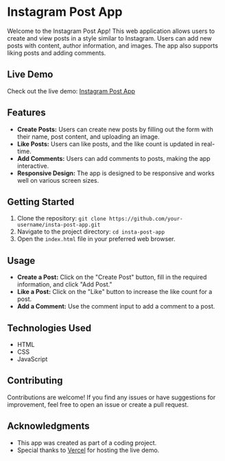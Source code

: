 
  <h1>Instagram Post App</h1>

  <p>Welcome to the Instagram Post App! This web application allows users to create and view posts in a style similar to Instagram. Users can add new posts with content, author information, and images. The app also supports liking posts and adding comments.</p>

  <h2>Live Demo</h2>
  <p>Check out the live demo: <a href="https://insta-post-aap.vercel.app/" target="_blank">Instagram Post App</a></p>

  <h2>Features</h2>
  <ul>
    <li><strong>Create Posts:</strong> Users can create new posts by filling out the form with their name, post content, and uploading an image.</li>
    <li><strong>Like Posts:</strong> Users can like posts, and the like count is updated in real-time.</li>
    <li><strong>Add Comments:</strong> Users can add comments to posts, making the app interactive.</li>
    <li><strong>Responsive Design:</strong> The app is designed to be responsive and works well on various screen sizes.</li>
  </ul>

  <h2>Getting Started</h2>
  <ol>
    <li>Clone the repository:
      <code>git clone https://github.com/your-username/insta-post-app.git</code>
    </li>
    <li>Navigate to the project directory:
      <code>cd insta-post-app</code>
    </li>
    <li>Open the <code>index.html</code> file in your preferred web browser.</li>
  </ol>

  <h2>Usage</h2>
  <ul>
    <li><strong>Create a Post:</strong> Click on the "Create Post" button, fill in the required information, and click "Add Post."</li>
    <li><strong>Like a Post:</strong> Click on the "Like" button to increase the like count for a post.</li>
    <li><strong>Add a Comment:</strong> Use the comment input to add a comment to a post.</li>
  </ul>

  <h2>Technologies Used</h2>
  <ul>
    <li>HTML</li>
    <li>CSS</li>
    <li>JavaScript</li>
  </ul>

  <h2>Contributing</h2>
  <p>Contributions are welcome! If you find any issues or have suggestions for improvement, feel free to open an issue or create a pull request.</p>

  <h2>Acknowledgments</h2>
  <ul>
    <li>This app was created as part of a coding project.</li>
    <li>Special thanks to <a href="https://vercel.com/" target="_blank">Vercel</a> for hosting the live demo.</li>
  </ul>
